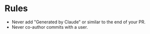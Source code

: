 # Rules

- Never add "Generated by Claude" or similar to the end of your PR.
- Never co-author commits with a user.